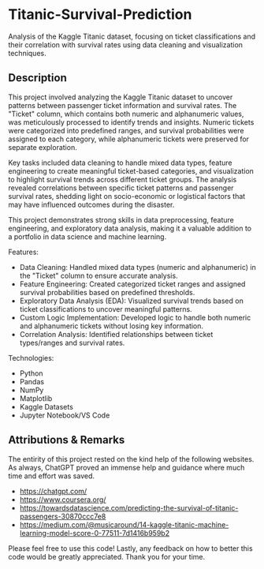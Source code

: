 # Titanic-Survival-Prediction
Analysis of the Kaggle Titanic dataset, focusing on ticket classifications and their correlation with survival rates using data cleaning and visualization techniques.


## Description ##
This project involved analyzing the Kaggle Titanic dataset to uncover patterns between passenger ticket information and survival rates. The "Ticket" column, which contains both numeric and alphanumeric values, was meticulously processed to identify trends and insights. Numeric tickets were categorized into predefined ranges, and survival probabilities were assigned to each category, while alphanumeric tickets were preserved for separate exploration.

Key tasks included data cleaning to handle mixed data types, feature engineering to create meaningful ticket-based categories, and visualization to highlight survival trends across different ticket groups. The analysis revealed correlations between specific ticket patterns and passenger survival rates, shedding light on socio-economic or logistical factors that may have influenced outcomes during the disaster.

This project demonstrates strong skills in data preprocessing, feature engineering, and exploratory data analysis, making it a valuable addition to a portfolio in data science and machine learning.


Features:
- Data Cleaning: Handled mixed data types (numeric and alphanumeric) in the "Ticket" column to ensure accurate analysis.
- Feature Engineering: Created categorized ticket ranges and assigned survival probabilities based on predefined thresholds.
- Exploratory Data Analysis (EDA): Visualized survival trends based on ticket classifications to uncover meaningful patterns.
- Custom Logic Implementation: Developed logic to handle both numeric and alphanumeric tickets without losing key information.
- Correlation Analysis: Identified relationships between ticket types/ranges and survival rates.
  
Technologies:
- Python
- Pandas
- NumPy
- Matplotlib
- Kaggle Datasets
- Jupyter Notebook/VS Code

## Attributions & Remarks ##

The entirity of this project rested on the kind help of the following websites. As always, ChatGPT proved an immense help and guidance where much time and effort was saved.

- https://chatgpt.com/
- https://www.coursera.org/
- https://towardsdatascience.com/predicting-the-survival-of-titanic-passengers-30870ccc7e8
- https://medium.com/@musicaround/14-kaggle-titanic-machine-learning-model-score-0-77511-7d1416b959b2

Please feel free to use this code! Lastly, any feedback on how to better this code would be greatly appreciated. Thank you for your time.
